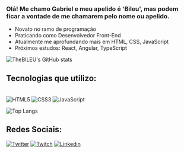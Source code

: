 ### Olá! Me chamo Gabriel e meu apelido é 'Bileu', mas podem ficar a vontade de me chamarem pelo nome ou apelido. 

  - Novato no ramo de programação
  - Praticando como Desenvolvedor Front-End 
  - Atualmente me aprofundando mais em HTML, CSS, JavaScript 
  - Próximos estudos: React, Angular, TypeScript


![TheBILEU's GitHub stats](https://github-readme-stats.vercel.app/api?username=TheBILEU&show_icons=true&theme=tokyonight)

## Tecnologias que utilizo:

<div style="display: inline-block"><br/>
  <img align="center" alt="HTML5" src="https://img.shields.io/badge/HTML5-E34F26?style=for-the-badge&logo=html5&logoColor=white">
   <img align="center" alt="CSS3" src="https://img.shields.io/badge/CSS3-1572B6?style=for-the-badge&logo=css3&logoColor=white">
  <img align="center" alt="JavaScript" src="https://img.shields.io/badge/JavaScript-F7DF1E?style=for-the-badge&logo=javascript&logoColor=black"> 
</div>

<br/>

 ![Top Langs](https://github-readme-stats.vercel.app/api/top-langs/?username=TheBILEU&size_weight=0.5&count_weight=0.5)

## Redes Sociais:
[![Twitter](https://img.shields.io/badge/Twitter-1DA1F2?style=for-the-badge&logo=twitter&logoColor=white
)](https://twitter.com/ebileu)
[![Twitch](https://img.shields.io/badge/Twitch-9146FF?style=for-the-badge&logo=twitch&logoColor=white
)](https://www.twitch.tv/thebileu)
[![Linkedin](https://img.shields.io/badge/LinkedIn-0077B5?style=for-the-badge&logo=linkedin&logoColor=white
)](https://www.linkedin.com/in/gabriel-menezes-266ab7266/)
